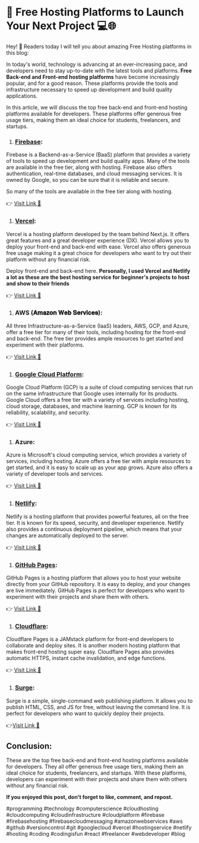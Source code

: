 # 🚀 Free Hosting Platforms to Launch Your Next Project 💻🌐

Hey! 👋 Readers today I will tell you about amazing Free Hosting platforms in this blog:

In today's world, technology is advancing at an ever-increasing pace, and developers need to stay up-to-date with the latest tools and platforms. **Free Back-end and Front-end hosting platforms** have become increasingly popular, and for a good reason. These platforms provide the tools and infrastructure necessary to speed up development and build quality applications.

In this article, we will discuss the top free back-end and front-end hosting platforms available for developers. These platforms offer generous free usage tiers, making them an ideal choice for students, freelancers, and startups.

1. ### [**Firebase**](http://firebase.google.com)**:**
    

Firebase is a Backend-as-a-Service (BaaS) platform that provides a variety of tools to speed up development and build quality apps. Many of the tools are available in the free tier, along with hosting. Firebase also offers authentication, real-time databases, and cloud messaging services. It is owned by Google, so you can be sure that it is reliable and secure.

So many of the tools are available in the free tier along with hosting.

👉 [Visit Link 🔗](http://firebase.google.com)

1. ### [**Vercel**](http://vercel.com)**:**
    

Vercel is a hosting platform developed by the team behind Next.js. It offers great features and a great developer experience (DX). Vercel allows you to deploy your front-end and back-end with ease. Vercel also offers generous free usage making it a great choice for developers who want to try out their platform without any financial risk.

Deploy front-end and back-end here. **Personally, I used Vercel and Netlify a lot as these are the best hosting service for beginner's projects to host and show to their friends**

👉 [Visit Link 🔗](http://vercel.com)

1. ### **AWS (𝐀𝐦𝐚𝐳𝐨𝐧 𝐖𝐞𝐛 𝐒𝐞𝐫𝐯𝐢𝐜𝐞𝐬):**
    

All three Infrastructure-as-a-Service (IaaS) leaders, AWS, GCP, and Azure, offer a free tier for many of their tools, including hosting for the front-end and back-end. The free tier provides ample resources to get started and experiment with their platforms.

👉 [Visit Link 🔗](http://aws.amazon.com/free)

1. ### [**Google Cloud Platform**](https://cloud.google.com/)**:**
    

Google Cloud Platform (GCP) is a suite of cloud computing services that run on the same infrastructure that Google uses internally for its products. Google Cloud offers a free tier with a variety of services including hosting, cloud storage, databases, and machine learning. GCP is known for its reliability, scalability, and security.

👉 [Visit Link 🔗](https://www.wrappixel.com/)

1. ### **Azure:**
    

Azure is Microsoft's cloud computing service, which provides a variety of services, including hosting. Azure offers a free tier with ample resources to get started, and it is easy to scale up as your app grows. Azure also offers a variety of developer tools and services.

👉 [Visit Link 🔗](https://azure.microsoft.com/en-us/free)

1. ### [**Netlify**](http://netlify.com)**:**
    

Netlify is a hosting platform that provides powerful features, all on the free tier. It is known for its speed, security, and developer experience. Netlify also provides a continuous deployment pipeline, which means that your changes are automatically deployed to the server.

👉 [Visit Link 🔗](http://netlify.com)

1. ### [**GitHub Pages**](http://pages.github.com)**:**
    

GitHub Pages is a hosting platform that allows you to host your website directly from your GitHub repository. It is easy to deploy, and your changes are live immediately. GitHub Pages is perfect for developers who want to experiment with their projects and share them with others.

👉 [Visit Link 🔗](http://pages.github.com)

1. ### [**Cloudflare**](https://pages.cloudflare.com/)**:**
    

Cloudflare Pages is a JAMstack platform for front-end developers to collaborate and deploy sites. It is another modern hosting platform that makes front-end hosting super easy. Cloudflare Pages also provides automatic HTTPS, instant cache invalidation, and edge functions.

👉 [Visit Link 🔗](https://pages.cloudflare.com/)

1. ### [**Surge**](http://surge.sh)**:**
    

Surge is a simple, single-command web publishing platform. It allows you to publish HTML, CSS, and JS for free, without leaving the command line. It is perfect for developers who want to quickly deploy their projects.

👉[Visit Link 🔗](http://surge.sh)

## **Conclusion:**

These are the top free back-end and front-end hosting platforms available for developers. They all offer generous free usage tiers, making them an ideal choice for students, freelancers, and startups. With these platforms, developers can experiment with their projects and share them with others without any financial risk.

**If you enjoyed this post, don't forget to like, comment, and repost.**

#programming #technology #computerscience #cloudhosting #cloudcomputing #cloudinfrastructure #cloudplatform #firebase #firebasehosting #firebasecloudmessaging #amazonwebservices #aws #github #versioncontrol #git #googlecloud #vercel #hostingservice #netlify #hosting #coding #codingisfun #react #freelancer #webdeveloper #blog